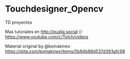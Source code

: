 # Touchdesigner_Opencv
TD proyectos

Mas tutoriales en http://qualia.social // https://www.youtube.com/c/Tolch/videos

Material original by @komakinex https://qiita.com/komakinex/items/5b84b88d537d393afc98

